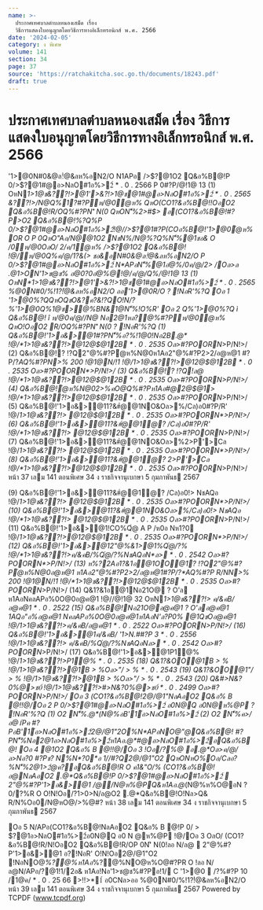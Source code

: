 ```yaml
---
name: >-
  ประกาศเทศบาลตำบลหนองเสม็ด เรื่อง
  วิธีการแสดงใบอนุญาตโดยวิธีการทางอิเล็กทรอนิกส์ พ.ศ. 2566
date: '2024-02-05'
category: ง พิเศษ
volume: 141
section: 34
page: 37
source: 'https://ratchakitcha.soc.go.th/documents/18243.pdf'
draft: true
---
```


# ประกาศเทศบาลตำบลหนองเสม็ด เรื่อง วิธีการแสดงใบอนุญาตโดยวิธีการทางอิเล็กทรอนิกส์ พ.ศ. 2566

'1>@0N#0&@ล!ํ@&ลห%อN2/O N1APอ />$?@1O2 Q&อ%B@!P 0/>$?@1#@อ>NลO#1อ%>2์ * . 0 . 2566 P 0#?P/@!1@ 13 (1) OหN*1>1@ช&??!>@1'>&?!>1@ช@1#@อ>NลO#1อ%>2์ * . 0 . 2565 &??!>/N@Q%1?#?Pห/@0ํ@ห% QหO(CO1?&อ%B@!!OอO2 Q&อ%B@!R/OQ%#?PN'ิ N(0 QหON'็%2>#$> อ(CO1?&อ%B@!#?P>O2 Q&อ%B@!%?Q%P 0/>$?@1#@อ>NลO#1อ%>2์!@//>$?@1#?P(COอ%B@!'1>@0ํ@ห% OR O P 0QหO"Aอ/N@@1O2 NชN%/N@%?Q%N'็%@1ชอ& O /0ห/@0OลO/ 2/ค/1ํ@ห% />$?@1O2 Q&อ%B@! !@/ห/@0Q%ค/@/1?&(> ชอ&อN#0&@ล!ํ@&ลห%อN2/O P 0/>$?@1#@อ>NลO#1อ%>2์ N*APอN'็%@1อํ@%/0ค/@/2> /Oล>ล .@1>ON'1>ช@ช% อ@0?0อํ@%@!@/ค/@/Q%/@!1@ 13 (1) OหN*1>1@ช&??!>@1'>&?!>1@ช@1#@อ>NลO#1อ%>2์ * . 0 . 2565 %@0N#0/%!1?!ํ@&ลห%อN2/O ออ'1>@0R/O ? !NอR'%?Q Oอ 1 '1>@0%?QQหOQชO&?ค?&!?QO!N/?%'1>@0Q%1@ช>@%BN&1@N'็%!O%R' Oอ 2 Q%'1>@0%?Q ì Q&อ%B@! î ห/@0ค/@//N@ Nอ2@1หล?@%#?Pห/@0ํ@ห% QหO!OอO2 R/OQ%#?PN'ิ N(0 ? !NอR'%?Q (1) Q&อ%B@!'1>อ&>@1#?PN'็%อ?%!1@0!Nอ2B.@* !@/*1>1@ช&??!>@12@$@12B * . 0 . 2535 Oล>#?POORN*>P/N!>/ (2) Q&อ%B@!? !?Q2"@%#?Pํ@ห%N@0ห1Aอ2"@%#?P2>2/อ@ห@1 #?P/?*AQ%#?PN>% 200 !@1@N/!1 !@/*1>1@ช&??!>@12@$@12B * . 0 . 2535 Oล>#?POORN*>P/N!>/ (3) Q&อ%B@!? !?Q!ล@ !@/*1>1@ช&??!>@12@$@12B * . 0 . 2535 Oล>#?POORN*>P/N!>/ (4) Q&อ%B@!ํ@ห%N@02>%คO@Q%#?Pห1Aอ#@2@$@1> !@/*1>1@ช&??!>@12@$@12B * . 0 . 2535 Oล>#?POORN*>P/N!>/ (5) Q&อ%B@!'1>อ&>@11?&#ํ@@1NO&Oล>%/Cล)อ0#?P/R' !@/*1>1@ช&??!> @12@$@12B * . 0 . 2535 Oล>#?POORN*>P/N!>/ (6) Q&อ%B@!'1>อ&>@11?&#ํ@@1ํ@? /Cล)อ0#?P/R' !@/*1>1@ช&??!> @12@$@12B * . 0 . 2535 Oล>#?POORN*>P/N!>/ (7) Q&อ%B@!'1>อ&>@11?&#ํ@@1NO&Oล>%2>P'>Cล !@/*1>1@ช&??!> @12@$@12B * . 0 . 2535 Oล>#?POORN*>P/N!>/ (8) Q&อ%B@!'1>อ&>@11?&#ํ@@1ํ@? 2>P'>Cล !@/*1>1@ช&??!>@12@$@12B * . 0 . 2535 Oล>#?POORN*>P/N!>/ หน้า 37 เลม 141 ตอนพิเศษ 34 ง ราชกิจจานุเบกษา 5 กุมภาพันธ 2567

(9) Q&อ%B@!'1>อ&>@11?&#ํ@@1ํ@? /Cล)อ0!> NชAQอ !@/*1>1@ช&??!> @12@$@12B * . 0 . 2535 Oล>#?POORN*>P/N!>/ (10) Q&อ%B@!'1>อ&>@11?&#ํ@@1NO&Oล>%/Cล)อ0!> NชAQอ !@/*1>1@ช&??!> @12@$@12B * . 0 . 2535 Oล>#?POORN*>P/N!>/ (11) Q&อ%B@!'1>อ&>@1!CO%Qํ@ A P /ห0อ Nห1?0 !@/*1>1@ช&??!>@12@$@12B * . 0 . 2535 Oล>#?POORN*>P/N!>/ (12) Q&อ%B@!'1>อ&>@12"@%&1>@1%Qํ@/?% !@/*1>1@ช&??!>ค/&คB/%Qํ@/?%NชAQอN*ล> * . 0 . 2542 Oล>#?POORN*>P/N!>/ (13) ห%?2Aอ1?&1อ@1OO@1? !?Q2"@%#?Pํ@ห%N@0อ@ห@1 ห1Aอ2"@%#?P2>2/อ@ห@1#?P/?*AQ%#?P R/NN>% 200 !@1@N/!1 !@/*1>1@ช&??!>@12@$@12B * . 0 . 2535 Oล>#?POORN*>P/N!>/ (14) Q&1?&1อ@1Nอ21O@ ? O'ล ห1AอNคลAPอ%0O@0อ@ค@1 !@//@!1@ 32 OหN*1>1@ช&??!> ค/&คB/อ@ค@1 * . 0 . 2522 (15) Q&อ%B@!Nอ21O@อ@ค@1 ? O'ลอ@ค@1 1AQอ"อ%อ@ค@1 NคลAPอ%0O@0อ@ค@1ห1AอN'ล?P0% @1QชOอ@ค@1 !@/*1>1@ช&??!>ค/&คB/อ@ค@1 * . 0 . 2522 Oล>#?POORN*>P/N!>/ (16) Q&อ%B@!'1>อ&>@1ค/&คB/ '1>N.##?P 3 * . 0 . 2556 !@/*1>1@ช&??!> ค/&คB/%Qํ@/?%NชAQอN*ล> * . 0 . 2542 Oล>#?POORN*>P/N!>/ (17) Q&อ%B@!'1>อ&>@1P1@% !@/*1>1@ช&??!>P1@% * . 0 . 2535 (18) Q&1?&OO@1B > % !@/*1>1@ช&??!>@1B > %Oล>"/ > % * . 0 . 2543 (19) Q&1?&OO@1"/ > % !@/*1>1@ช&??!>@1B > %Oล>"/ > % * . 0 . 2543 (20) Q&#>N&?0%*@>ช0์ !@/*1>1@ช&??!>#>N&?0%*@>ช0์ * . 0 . 2499 Oล>#?POORN*>P/N!>/ Oอ 3 (CO1?&อ%B@!2@/@1"NลAอO2 Q&อ% B @!!@/Oอ 2 P 0/>$?@1#@อ>NลO#1อ%>2์ อ0N@Q อ0N@ห%@P ? !NอR'%?Q (1) O2 N'็%.@*(N@%อB'1์อ>NลO#1อ%>2์ (2) O2 N'็%ค>/อ@1์Pค #?PอB'1์อ>NลO#1อ%>2์2@/@1"2O%N*APอNO@"@Q&อ%B@! #?PN'็%Nอ2@1อ>NลO#1อ%>2์ห1Aอ.@*#@อ>NลO#1อ%>2์อQ&อ%B@! Oอ 4 @1O2 Q&อ% B @!!@/Oอ 3 !Oอ/?%@ อ.@*Oล>ค/@/ล>Nอ?0 #?Pช? N%N*?0*อ 1//#?Q2@/@1"O2 QหONหO%Oอ/Cลอ?%N'็%2@1>2ํ@ค?อQ&อ%B@!R O ค1&"O/% (CO1?&อ%B@!อ@NลAอO2 .@*Q&อ%B@!P 0/>$?@1#@อ>NลO#1อ%>2์  2"@%#?P'1>อ&>@1 /@/N@ห%@PQ&ห1Aอ.@*(N@%ห%O@อN ? 0/?%R O O!N!Oอ/?1>0>N/ล@O2 .@*Q&อ%B@!O!Nล>Q& R/N%Oอ0/N@หO@/>%@#? หน้า 38 เลม 141 ตอนพิเศษ 34 ง ราชกิจจานุเบกษา 5 กุมภาพันธ 2567

Oอ 5 N/APอ(CO1?&อ%B@!NลAอO2 Q&อ% B @!P 0/ > $?@1อ>NลO#1อ%>2์อ0N@Q อ0 N @ห%@P !@/Oอ 3 OลO/ (CO1?&อ%B@!R/N!OอO2 Q&อ%B@!R/OP 0N'ิ N(0!ลอ N/ล@  2"@%#?P'1>อ&>@1 อ?!NอR' O!N!Oอ2@/@1"O2 !NอNO@*%?@%ห1Aอ*%?@%NO@ห%O@#?PR O !ลอ N/ล@N/APอ/?@1!1/2อ& ห1Aอ!Nอ'1>ช@ช%#?Pอ!1/ C '1>@0  /?%#?P 10 /1@ค/ * . 0 . 25 66 >!!>*1์ อ0CNล>ออ %@0N#0/%!1?!ํ@&ลห%อN2/O หน้า 39 เลม 141 ตอนพิเศษ 34 ง ราชกิจจานุเบกษา 5 กุมภาพันธ 2567 Powered by TCPDF (www.tcpdf.org)
